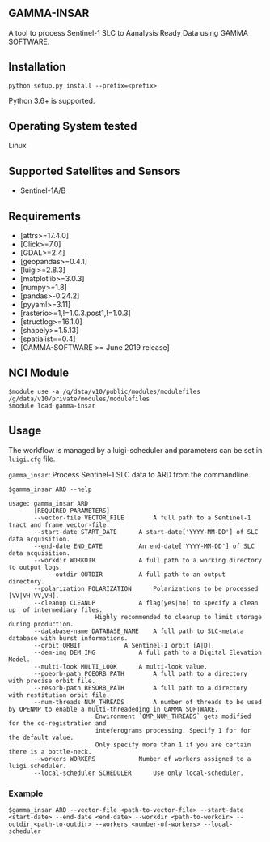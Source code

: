 ## GAMMA-INSAR

A tool to process Sentinel-1 SLC to Aanalysis Ready Data using GAMMA SOFTWARE.

## Installation

    python setup.py install --prefix=<prefix> 

Python 3.6+ is supported.

## Operating System tested
Linux

## Supported Satellites and Sensors
* Sentinel-1A/B

## Requirements
* [attrs>=17.4.0]
* [Click>=7.0]
* [GDAL>=2.4]
* [geopandas>=0.4.1]
* [luigi>=2.8.3]
* [matplotlib>=3.0.3]
* [numpy>=1.8]
* [pandas>-0.24.2]
* [pyyaml>=3.11]
* [rasterio>=1,!=1.0.3.post1,!=1.0.3]
* [structlog>=16.1.0]
* [shapely>=1.5.13]
* [spatialist==0.4]
* [GAMMA-SOFTWARE >= June 2019 release]


## NCI Module
	$module use -a /g/data/v10/public/modules/modulefiles /g/data/v10/private/modules/modulefiles 
	$module load gamma-insar

## Usage

The workflow is managed by a luigi-scheduler and parameters can be set in `luigi.cfg` file.


`gamma_insar`: Process Sentinel-1 SLC data to ARD from the commandline.

	$gamma_insar ARD --help

	usage: gamma_insar ARD
		   [REQUIRED PARAMETERS]
		   --vector-file VECTOR_FILE		A full path to a Sentinel-1 tract and frame vector-file.
		   --start-date START_DATE		A start-date['YYYY-MM-DD'] of SLC data acquisition.
		   --end-date END_DATE			An end-date['YYYY-MM-DD'] of SLC data acquisition.
		   --workdir WORKDIR			A full path to a working directory to output logs.
	           --outdir OUTDIR	 		A full path to an output directory.
		   --polarization POLARIZATION  	Polarizations to be processed [VV|VH|VV,VH].	
		   --cleanup CLEANUP			A flag[yes|no] to specify a clean up  of intermediary files. 
							Highly recommended to cleanup to limit storage during production.
		   --database-name DATABASE_NAME	A full path to SLC-metata database with burst informations.
		   --orbit ORBIT			A Sentinel-1 orbit [A|D].
		   --dem-img DEM_IMG			A full path to a Digital Elevation Model.
		   --multi-look MULTI_LOOK		A multi-look value.
		   --poeorb-path POEORB_PATH		A full path to a directory with precise orbit file.
		   --resorb-path RESORB_PATH		A full path to a directory with restitution orbit file.
		   --num-threads NUM_THREADS		A number of threads to be used by OPENMP to enable a multi-threadeding in GAMMA SOFTWARE.
							Environment `OMP_NUM_THREADS` gets modified for the co-registration and 
							inteferograms processing. Specify 1 for for the default value.
							Only specify more than 1 if you are certain there is a bottle-neck.
		   --workers WORKERS			Number of workers assigned to a luigi scheduler.
		   --local-scheduler SCHEDULER		Use only local-scheduler.


### Example 

	$gamma_insar ARD --vector-file <path-to-vector-file> --start-date <start-date> --end-date <end-date> --workdir <path-to-workdir> --outdir <path-to-outdir> --workers <number-of-workers> --local-scheduler 

